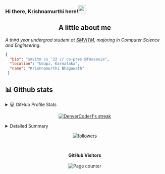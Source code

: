 <!---
kittu1610/kittu1610 is a ✨ special ✨ repository because its `README.md` (this file) appears on your GitHub profile.
You can click the Preview link to take a look at your changes.
--->

<meta property="og:description" content="Krishnamurthi is a Flutter and Front-End Developer from Udupi, India. Krishnamurthi is currenty pursuing his BE in Computer Science. Feel free to contact Krishnamurthi" />
<meta name="Keywords" content="Krishnamurthi KrishnamurthiRB krishnamurthirb krishnamurthi KRISHNAMURTHI"/>

### Hi there, Krishnamurthi here!<img src="https://media.giphy.com/media/hvRJCLFzcasrR4ia7z/giphy.gif" width="25px">


<!--
**Sarvesh-SP/Sarvesh-SP** is a ✨ _special_ ✨ repository because its `README.md` (this file) appears on your GitHub profile.

Here are some ideas to get you started:

- 🔭 I’m currently working on 
- 🌱 I’m currently learning ...
- 👯 I’m looking to collaborate on ...
- 🤔 I’m looking for help with ...
- 💬 Ask me about ...
- 📫 How to reach me: ...
- 😄 Pronouns: ...
- ⚡ Fun fact: ...
-->

<h2 align="center">A little about me</h2>
<p><em>A third year undergrad student at <a href="https://sode-edu.in/">SMVITM</a>, majoring in Computer Science and Engineering.</br>
</em></p>

```json
{
  "bio": "smvitm cs '22 // co-pres @fossasia",
  "location": "Udupi, Karnataka",
  "name": "Krishnamurthi Bhagawath"
 }
```
<!--
<td> <img alt="GIF" src="code.gif?raw=true" width="400" height="256" />  </td>
<table><tr>
<td> <img alt="GIF" src="anime.png?raw=true" width="400" height="256" />  </td> 
</tr></table> -->

## 📊 Github stats

<details>
  <br>
  <summary>💻 GitHub Profile Stats</summary>

  Profile stats              |  Language Contribution
:-------------------------:|:-------------------------:
![kittu1610 :: Profile Stats](https://github-readme-stats.vercel.app/api?username=kittu1610&show_icons=true&hide_border=true&theme=react&count_private=true) | ![Sarvesh-SP :: Top Langs](https://github-readme-stats.vercel.app/api/top-langs/?username=kittu1610&layout=compact&theme=react&hide_border=true)

![Krishnamurthi's Contribution Stats](https://github-contribution-stats.vercel.app/api/?username=kittu1610)
  
<p align="center">
<a href="https://github.com/Ashutosh00710/github-readme-activity-graph">
 <img src="https://activity-graph.herokuapp.com/graph?username=kittu1610&theme=react-dark&area=true&hide_border=true" width="100%">
</a>
</p>
</details>

<!-- GitHub Readme Streak Stats - https://github.com/DenverCoder1/github-readme-streak-stats -->
<p align="center">
  <a href="https://github.com/DenverCoder1/github-readme-streak-stats">
    <img title="🔥 Get streak stats for your profile at git.io/streak-stats" alt="DenverCoder1's streak" src="https://github-readme-streak-stats.herokuapp.com/?user=Sarvesh-SP&theme=black-ice&hide_border=true&stroke=0000&background=0D1117&ring=60D9FA&fire=60D9FA&currStreakLabel=60D9FA"/>
  </a>
 </p>

<!-- https://github.com/ashutosh00710/github-readme-activity-graph -->
<!--
<a href="https://github.com/ashutosh00710/github-readme-activity-graph"><img alt="sarveshSP's Activity Graph" src="https://activity-graph.herokuapp.com/graph?username=Sarvesh-SP&bg_color=1F222E&color=F8D866&line=F85D7F&point=FFFFFF&hide_border=true" /></a>
-->

<details>
<summary>Detailed Summary</summary>
<br>
  
![Metrics](https://metrics.lecoq.io/Sarvesh-SP?template=classic&languages=1&lines=1&activity=1&achievements=1&people=1&languages.limit=8&languages.colors=github&languages.threshold=0%25&people.limit=28&people.size=28&people.types=followers%2C%20following&people.identicons=false&people.shuffle=false&activity.limit=5&activity.days=14&activity.filter=all&activity.visibility=all&activity.timestamps=false&achievements.threshold=C&achievements.secrets=true&achievements.limit=50&config.timezone=Asia%2FKolkata&config.twemoji=true)    
</details>

<p align="center">
  <a href="https://github.com/kittu1610">
      <img alt="followers" title="Follow me on Github" src="https://img.shields.io/github/followers/kittu1610?color=236ad3&labelColor=1155ba&style=for-the-badge&logo=github&label=Follow"/></a>
</p>
<br>
 <p align="center">
  <b>GitHub Visitors</b>
  <br>
  <br>
  <img alt="Page counter" src="https://profile-counter.glitch.me/kittu1610/count.svg">
</p>
